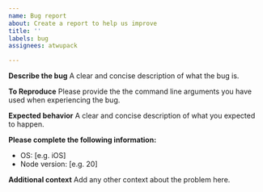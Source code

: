 ```yaml
---
name: Bug report
about: Create a report to help us improve
title: ''
labels: bug
assignees: atwupack

---
```


**Describe the bug**
A clear and concise description of what the bug is.

**To Reproduce**
Please provide the the command line arguments you have used when experiencing the bug.

**Expected behavior**
A clear and concise description of what you expected to happen.

**Please complete the following information:**
 - OS: [e.g. iOS]
 - Node version: [e.g. 20]

**Additional context**
Add any other context about the problem here.
